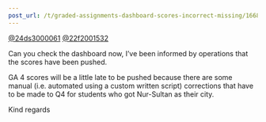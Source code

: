 ```yaml
---
post_url: /t/graded-assignments-dashboard-scores-incorrect-missing/166816/5
---
```

[@24ds3000061](/u/24ds3000061) [@22f2001532](/u/22f2001532)

Can you check the dashboard now, I’ve been informed by operations that the scores have been pushed.

GA 4 scores will be a little late to be pushed because there are some manual (i.e. automated using a custom written script) corrections that have to be made to Q4 for students who got Nur-Sultan as their city.

Kind regards
